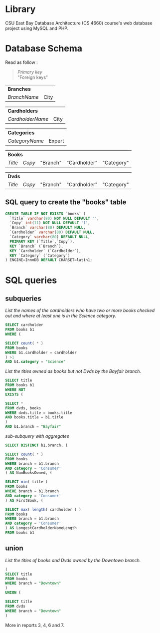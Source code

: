 Library
=======

CSU East Bay Database Architecture (CS 4660) course's web database project using MySQL and PHP.

Database Schema
===============

Read as follow :<br/>
> _Primary key_ <br/>
> "Foreign keys"
    
<table>
<tr><td colspan="2"><strong>Branches</strong></td></tr>
<tr><td><em>BranchName</em></td><td>City</td></tr>
</table>

<table>
<tr><td colspan="2"><strong>Cardholders</strong></td></tr>
<tr><td><em>CardholderName</em></td><td>City</td></tr>
</table>

<table>
<tr><td colspan="2"><strong>Categories</strong></td></tr>
<tr><td><em>CategoryName</em></td><td>Expert</td></tr>
</table>

<table>
<tr><td colspan="5"><strong>Books</strong></td></tr>
<tr><td><em>Title</em></td><td><em>Copy</em></td><td>"Branch"</td><td>"Cardholder"</td><td>"Category"</td></tr>
</table>

<table>
<tr><td colspan="5"><strong>Dvds</strong></td></tr>
<tr><td><em>Title</em></td><td><em>Copy</em></td><td>"Branch"</td><td>"Cardholder"</td><td>"Category"</td></tr>
</table>

## SQL query to create the "books"  table

```sql
CREATE TABLE IF NOT EXISTS `books` (
  `Title` varchar(80) NOT NULL DEFAULT '',
  `Copy` int(11) NOT NULL DEFAULT '1',
  `Branch` varchar(80) DEFAULT NULL,
  `Cardholder` varchar(80) DEFAULT NULL,
  `Category` varchar(80) DEFAULT NULL,
  PRIMARY KEY (`Title`,`Copy`),
  KEY `Branch` (`Branch`),
  KEY `Cardholder` (`Cardholder`),
  KEY `Category` (`Category`)
) ENGINE=InnoDB DEFAULT CHARSET=latin1;
```

SQL queries
===========

## subqueries

_List the names of the cardholders who have two or more books checked out and where at least one is in the Science category._
```sql
SELECT cardholder
FROM books b1
WHERE (

SELECT count( * ) 
FROM books
WHERE b1.cardholder = cardholder
) >1
AND b1.category = "Science"
```
_List the titles owned as books but not Dvds by the Bayfair branch._
```sql
SELECT title
FROM books b1
WHERE NOT 
EXISTS (

SELECT * 
FROM dvds, books
WHERE dvds.title = books.title
AND books.title = b1.title
)
AND b1.branch = "Bayfair"
```

_sub-subquery with aggregates_
```sql
SELECT DISTINCT b1.branch, (

SELECT count( * )
FROM books
WHERE branch = b1.branch
AND category = 'Consumer'
) AS NumBooksOwned, (

SELECT min( title )
FROM books
WHERE branch = b1.branch
AND category = 'Consumer'
) AS FirstBook, (

SELECT max( length( cardholder ) )
FROM books
WHERE branch = b1.branch
AND category = 'Consumer'
) AS LongestCardholderNameLength
FROM books b1
```

## union

_List the titles of books and Dvds owned by the Downtown branch._
```sql
(
SELECT title
FROM books
WHERE branch = "Downtown"
)
UNION (

SELECT title
FROM dvds
WHERE branch = "Downtown"
)
```

More in reports 3, 4, 6 and 7.
